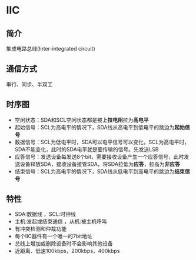 # IIC
## 简介
集成电路总线(Inter-integrated circuit)
## 通信方式
串行、同步、半双工
## 时序图
* 空闲状态：SDA和SCL空闲状态都是被**上拉电阻**拉为**高电平**
* 起始信号：SCL为高电平的情况下，SDA线从高电平到低电平的跳边为**起始信号**
* 数据信号：SCL为低电平时，SDA可以电平信号可以变化，SCL为高电平时，SDA不能变化，此时的SDA电平就是要传输的信号。先发送LSB
* 应答信号：发送设备每发送8个bit，需要接收设备产生一个应答信号，此时发送设备释放SDA，接收设备接管SDA，将SDA拉低为**应答**，拉高为**非应答**
* 结束信号：SCL为高电平的情况下，SDA线从低电平到高电平的跳边为**结束信号**

## 特性
* SDA:数据线 ，SCL:时钟线
* 主机:发起或结束通信 ，从机:被主机呼叫
* 有冲突检测和仲裁功能
* 每个IIC器件有一个唯一的7bit地址
* 总线上增加或删除设备时不会影响其他设备
* 近距离、低速100kbps，200kbps，400kbps
